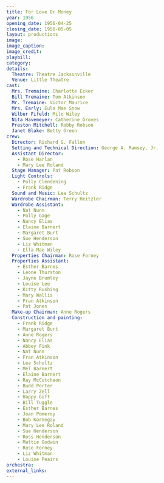 ```yaml
---
title: For Love Or Money
year: 1956
opening_date: 1956-04-25
closing_date: 1956-05-05
layout: productions
image:
image_caption:
image_credit:
playbill: 
category: 
details:
  Theatre: Theatre Jacksonville
  Venue: Little Theatre
cast:
  Mrs. Tremaine: Charlotte Ecker
  Bill Tremaine: Tom Atkinson
  Mr. Tremaine: Victor Maurice
  Mrs. Early: Eula Mae Snow
  Wilbur Fifeld: Milo Wiley
  Nita Havemeyer: Catherine Groves
  Preston Mitchell: Robby Robson
  Janet Blake: Betty Green
crew:
  Director: Richard G. Fallon
  Setting and Technical Direction: George A. Ramsey, Jr.
  Assistant Director:
    - Rose Harlan
    - Mary Lee Roland
  Stage Manager: Pat Robson
  Light Controls:
    - Polly Clendening
    - Frank Ridge
  Sound and Music: Lea Schultz
  Wardrobe Chairman: Terry Heitzler
  Wardrobe Assistant:
    - Nat Nunn
    - Polly Gage
    - Nancy Elias
    - Elaine Barnert
    - Margaret Burt
    - Sue Henderson
    - Liz Whitman
    - Ella Mae Wiley
  Properties Chairman: Rose Forney
  Properties Assistant:
    - Esther Barnes
    - Leone Thurston
    - Jayne Brumley
    - Louise Lee
    - Kitty Rushing
    - Mary Wallis
    - Fran Atkinson
    - Pat Jones
  Make-up Chairman: Anne Rogers
  Construction and painting:
    - Frank Ridge
    - Margaret Burt
    - Anne Rogers
    - Nancy Elias
    - Abbey Fink
    - Nat Nunn
    - Fran Atkinson
    - Lea Schultz
    - Mel Barnert
    - Elaine Barnert
    - Ray McCutcheon
    - Budd Porter
    - Larry Zell
    - Happy Gift
    - Bill Tuggle
    - Esther Barnes
    - Joan Pomeroy
    - Bob Kornegay
    - Mary Lee Roland
    - Sue Henderson
    - Ross Henderson
    - Mattie Godwin
    - Rose Forney
    - Liz Whitman
    - Louise Peairs
orchestra:
external_links:
---
```


